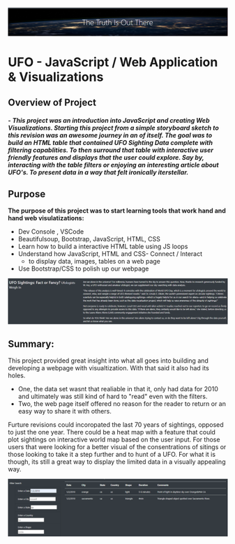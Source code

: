 
![mobile](https://github.com/Atomickilroy/UFO/blob/main/Module/Images/Title.png)

# UFO - JavaScript / Web Application & Visualizations

## Overview of Project

#### - *This project was an introduction into JavaScript and creating Web Visualizations. Starting this project from a simple storyboard sketch to this revision was an awesome journey in an of itself. The goal was to build an HTML table that contained UFO Sighting Data complete with filtering capablities. To then surround that table with interactive user friendly features and displays that the user could explore. Say by, interacting with the table filters or enjoying an interesting article about UFO's. To present data in a way that felt ironically iterstellar.* 

## Purpose

**The purpose of this project was to start learning tools that work hand and hand web visulatizations:**
   - Dev Console  , VSCode
  - Beautifulsoup, Bootstrap, JavaScript, HTML, CSS
  - Learn how to build a interactive HTML table using JS loops
  - Understand how JavaScript, HTML and CSS- Connect / Interact 
      - to display data, images, tables on a web page 
  - Use Bootstrap/CSS to polish up our webpage 
    
![mobile](https://github.com/Atomickilroy/UFO/blob/main/Module/Images/article.png)
## Summary: 
 This project provided great insight into what all goes into building and developing a webpage with visualtization. With that said it also had its holes. 
  - One, the data set wasnt that realiable in that it, only had data for 2010 and ultimately was still kind of hard to "read" even with the filters. 
  - Two, the web page itself offered no reason for the reader to return or an easy way to share it with others. 
  
  Furture revisions could incoropated the last 70 years of sightings, opposed to just the one year. There could be a heat map with a feature that could plot sightings on interactive world map based on the user input. For those users that were looking for a better visual of the consentrations of sitings or those looking to take it a step further and to hunt of a UFO. For what it is though, its still a great way to display the limited data in a visually appealing way. 

![mobile](https://github.com/Atomickilroy/UFO/blob/main/Module/Images/Filter.png)


